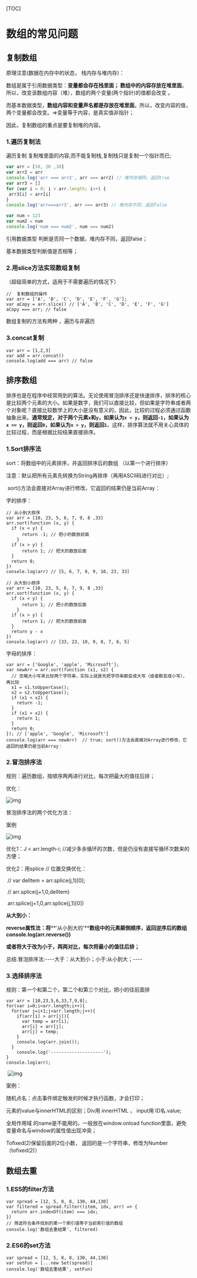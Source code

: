 [TOC]



# 数组的常见问题

## 复制数组

原理注意(数据在内存中的状态， 栈内存与堆内存)：

数组是属于引用数据类型：**变量都会存在栈里面； 数组中的内容存放在堆里面**。所以，改变该数组内容（堆），数组的两个变量(两个指针)的值都会改变 。

而基本数据类型，**数组内容和变量声名都是存放在堆里面**。所以，改变内容的值，两个变量都会改变。=>变量等于内容，是真实值非指针；

 因此，复制数组的重点是要复制堆的内容。



### 1.遍历复制法

 遍历复制   复制堆里面的内容,而不能复制栈,复制栈只是复制一个指针而已;

 ```js
var arr = [10, 20 ,30]
var arr2 = arr
console.log('arr === arr2', arr === arr2) // 堆内存相同，返回true
var arr3 = []
for (var i = 0; i < arr.length; i++) {
  arr3[i] = arr[i]
}
console.log('arr===arr3', arr === arr3) // 堆内存不同，返回false

var num = 123
var num2 = num
console.log('num === num2', num === num2)
 ```

引用数据类型 判断是否同一个数据，堆内存不同，返回false；

基本数据类型判断值是否相等；



### 2.用slice方法实现数组复制

（超级简单的方式，适用于不需要遍历的情况下）

```JS
//  复制数组的操作
var arr = ['A', 'B', 'C', 'D', 'E', 'F', 'G'];
var aCopy = arr.slice() // ['A', 'B', 'C', 'D', 'E', 'F', 'G']
aCopy === arr; // false
```



数组复制的方法有两种 ，遍历与非遍历

### 3.concat复制

```JS
var arr = [1,2,3]
var add = arr.concat()
console.log(add === arr) // false
```





## 排序数组

排序也是在程序中经常用到的算法。无论使用冒泡排序还是快速排序，排序的核心是比较两个元素的大小。如果是数字，我们可以直接比较，但如果是字符串或者两个对象呢？直接比较数学上的大小是没有意义的，因此，比较的过程必须通过函数抽象出来。**通常规定，对于两个元素`x`和`y`，如果认为`x < y`，则返回`-1`，如果认为`x == y`，则返回`0`，如果认为`x > y`，则返回`1`**，这样，排序算法就不用关心具体的比较过程，而是根据比较结果直接排序。

### 1.Sort排序法

sort：将数组中的元素排序，并返回排序后的数组  （以第一个进行排序）

注意：默认把所有元素先转换为String再排序（再用ASCII码进行对比）;

​           sort()方法会直接对Array进行修改，它返回的结果仍是当前Array：

字的排序：

```JS
// 从小到大排序
var arr = [10, 23, 5, 6, 7, 9, 8 ,33]
arr.sort(function (x, y) {
  if (x < y) {
      return -1; // 把小的数放前面
    }
  if (x > y) {
      return 1; // 把大的数放后面
  }
  return 0;
})
console.log(arr) // [5, 6, 7, 8, 9, 10, 23, 33]

// 从大到小排序
var arr = [10, 23, 5, 6, 7, 9, 8 ,33]
arr.sort(function (x, y) {
  if (x < y) {
      return 1; // 把小的数放后面
    }
  if (x > y) {
      return 1; // 把大的数放前面
  }
  return y - x
})
console.log(arr) // [33, 23, 10, 9, 8, 7, 6, 5]
```

字母的排序：

```JS
var arr = ['Google', 'apple', 'Microsoft'];
var newArr = arr.sort(function (s1, s2) {
  // 忽略大小写来比较两个字符串，实际上就是先把字符串都变成大写（或者都变成小写），再比较
  x1 = s1.toUpperCase();
  x2 = s2.toUpperCase();
  if (x1 < x2) {
    return -1;
  }
  if (x1 > x2) {
    return 1;
  }
  return 0;
}); // ['apple', 'Google', 'Microsoft']
console.log(arr === newArr)  // true; sort()方法会直接对Array进行修改，它返回的结果仍是当前Array：
```



 

### 2.冒泡排序法

规则：遍历数组，按顺序两两进行对比，每次把最大的值往后排；

优化：

![img](file:///C:\Users\freshjn\AppData\Local\Temp\ksohtml\wps7162.tmp.jpg) 

冒泡排序法的两个优化方法：

案例

![img](file:///C:\Users\freshjn\AppData\Local\Temp\ksohtml\wps7163.tmp.jpg) 

 

优化1：J < arr.length-i;  //减少多余循环的次数，但是仍没有直接写循环次数来的方便；

优化2：用splice   // 位置交换优化：

​		// var delItem = arr.splice(j,1)[0];

​		// arr.splice(j+1,0,delItem)

​		arr.splice(j+1,0,arr.splice(j,1)[0])

 

 

**从大到小：**

**reverse属性法：将****‘从小到大的’****数组中的元素颠倒顺序，返回逆序后的数组** **console.log(arr.reverse())**

**或者将大于改为小于，两两对比，每次将最小的值往后排；**

总结:冒泡排序法:----大于：从大到小；小于:从小到大；----

 

 

### 3.选择排序法

规则：第一个和第二个，第二个和第三个对比，把小的往前面排

```JS
var arr = [10,23,5,6,33,7,9,8];
for(var i=0;i<arr.length;i++){
  for(var j=i+1;j<arr.length;j++){
    if(arr[i] > arr[j]){
      var temp = arr[i];
      arr[i] = arr[j];
      arr[j] = temp;
    }
    console.log(arr.join());
  }
	console.log('--------------------');
}
console.log(arr);
```

 

​	![img](file:///C:\Users\freshjn\AppData\Local\Temp\ksohtml\wps7174.tmp.jpg)

 

案例：

随机点名：点击事件绑定触发的时候才执行函数，才会打印；

元素的value与innerHTML的区别；Div用 innerHTML ， input用 ID名.value;

全局作用域  的name是不能用的。一般放在window.onload function里面，避免变量命名与window的属性值出现冲突；

Tofixed(2)保留后面的2位小数， 返回的是一个字符串，修改为Number（tofixed(2)）



## 数组去重

### 1.ES5的filter方法

```JS
var spread = [12, 5, 8, 8, 130, 44,130]
var filtered = spread.filter((item, idx, arr) => {
  return arr.indexOf(item) === idx;
})
// 筛选符合条件找到的第一个索引值等于当前索引值的数组
console.log('数组去重结果', filtered)
```



### 2.ES6的set方法

```JS
var spread = [12, 5, 8, 8, 130, 44,130]
var setFun = [...new Set(spread)]
console.log('数组去重结果', setFun)
```

